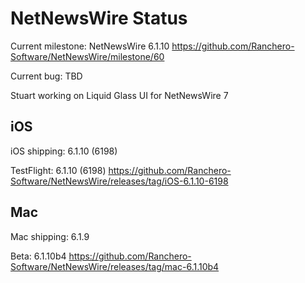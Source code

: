 # NetNewsWire Status

Current milestone: NetNewsWire 6.1.10
	https://github.com/Ranchero-Software/NetNewsWire/milestone/60

Current bug: TBD

Stuart working on Liquid Glass UI for NetNewsWire 7

## iOS

iOS shipping: 6.1.10 (6198)

TestFlight: 6.1.10 (6198)
	https://github.com/Ranchero-Software/NetNewsWire/releases/tag/iOS-6.1.10-6198

## Mac

Mac shipping: 6.1.9

Beta: 6.1.10b4
	https://github.com/Ranchero-Software/NetNewsWire/releases/tag/mac-6.1.10b4
